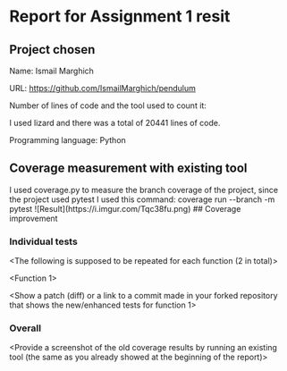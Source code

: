 # Report for Assignment 1 resit

## Project chosen

Name: Ismail Marghich

URL: https://github.com/IsmailMarghich/pendulum

Number of lines of code and the tool used to count it: 

I used lizard and there was a total of 20441 lines of code.

Programming language: Python

## Coverage measurement with existing tool

<Inform the name of the existing tool that was executed and how it was executed>
I used coverage.py to measure the branch coverage of the project, since the project used pytest I used this command: 


<Show the coverage results provided by the existing tool with a screenshot>
coverage run --branch -m pytest
![Result](https://i.imgur.com/Tqc38fu.png)
## Coverage improvement

### Individual tests

<The following is supposed to be repeated for each function (2 in total)>

<Function 1>

<Show a patch (diff) or a link to a commit made in your forked repository that shows the new/enhanced tests for function 1>

<Provide a screenshot of the old coverage results for such function>

<Provide a screenshot of the new coverage results for such function>

<State the coverage improvement with a number and elaborate on why the coverage is improved>

### Overall

<Provide a screenshot of the old coverage results by running an existing tool (the same as you already showed at the beginning of the report)>

<Provide a screenshot of the new coverage results by running the existing tool using all test modifications>
